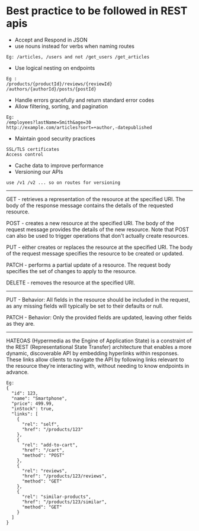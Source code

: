 
# Best practice to be followed in REST apis


- Accept and Respond in JSON
- use nouns instead for verbs when naming routes
```
Eg: /articles, /users and not /get_users /get_articles
```
- Use logical nesting on endpoints
```
Eg : 
/products/{productId}/reviews/{reviewId}
/authors/{authorId}/posts/{postId}
```
- Handle errors gracefully and return standard error codes
- Allow filtering, sorting, and pagination
```
Eg:
/employees?lastName=Smith&age=30
http://example.com/articles?sort=+author,-datepublished
```
- Maintain good security practices
```
SSL/TLS certificates
Access control 
```
- Cache data to improve performance
- Versioning our APIs
```
use /v1 /v2 ... so on routes for versioning
```





---
GET -  retrieves a representation of the resource at the specified URI. The body of the response message contains the details of the requested resource.

POST - creates a new resource at the specified URI. The body of the request message provides the details of the new resource. Note that POST can also be used to trigger operations that don't actually create resources.

PUT - either creates or replaces the resource at the specified URI. The body of the request message specifies the resource to be created or updated.

PATCH - performs a partial update of a resource. The request body specifies the set of changes to apply to the resource.

DELETE - removes the resource at the specified URI.

---


PUT - Behavior: All fields in the resource should be included in the request, as any missing fields will typically be set to their defaults or null.

PATCH - Behavior: Only the provided fields are updated, leaving other fields as they are.

---

HATEOAS (Hypermedia as the Engine of Application State) is a constraint of the REST (Representational State Transfer) architecture that enables a more dynamic, discoverable API by embedding hyperlinks within responses. These links allow clients to navigate the API by following links relevant to the resource they’re interacting with, without needing to know endpoints in advance.

```
Eg:
{
  "id": 123,
  "name": "Smartphone",
  "price": 499.99,
  "inStock": true,
  "links": [
    {
      "rel": "self",
      "href": "/products/123"
    },
    {
      "rel": "add-to-cart",
      "href": "/cart",
      "method": "POST"
    },
    {
      "rel": "reviews",
      "href": "/products/123/reviews",
      "method": "GET"
    },
    {
      "rel": "similar-products",
      "href": "/products/123/similar",
      "method": "GET"
    }
  ]
}
```